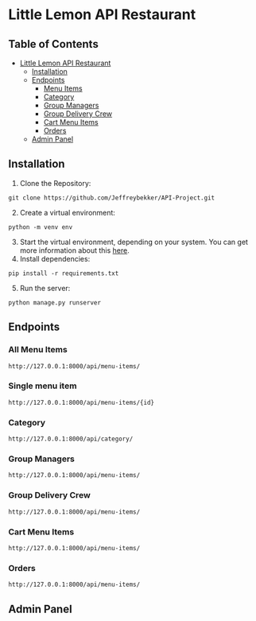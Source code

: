 # Little Lemon API Restaurant

## Table of Contents
* [Little Lemon API Restaurant](#little-lemon-api-restaurant)
    * [Installation](#installation)
    * [Endpoints](#endpoints)
        * [Menu Items](#menu-items)
        * [Category](#category)
        * [Group Managers](#group-managers)
        * [Group Delivery Crew](#group-delivery-crew)
        * [Cart Menu Items](#cart-menu-items)
        * [Orders](#orders)
    * [Admin Panel](#admin-panel)

## Installation
1. Clone the Repository:
```
git clone https://github.com/Jeffreybekker/API-Project.git
```
2. Create a virtual environment:
```
python -m venv env
```
3. Start the virtual environment, depending on your system. You can get more information about this <a href="https://docs.python.org/3/tutorial/venv.html">here</a>.
4. Install dependencies:
```
pip install -r requirements.txt
```
5. Run the server:
```
python manage.py runserver
```
## Endpoints

### All Menu Items
```
http://127.0.0.1:8000/api/menu-items/
```
### Single menu item
```
http://127.0.0.1:8000/api/menu-items/{id}
```
### Category
```
http://127.0.0.1:8000/api/category/
```
### Group Managers
```
http://127.0.0.1:8000/api/menu-items/
```
### Group Delivery Crew
```
http://127.0.0.1:8000/api/menu-items/
```
### Cart Menu Items
```
http://127.0.0.1:8000/api/menu-items/
```
### Orders
```
http://127.0.0.1:8000/api/menu-items/
```

## Admin Panel
        
